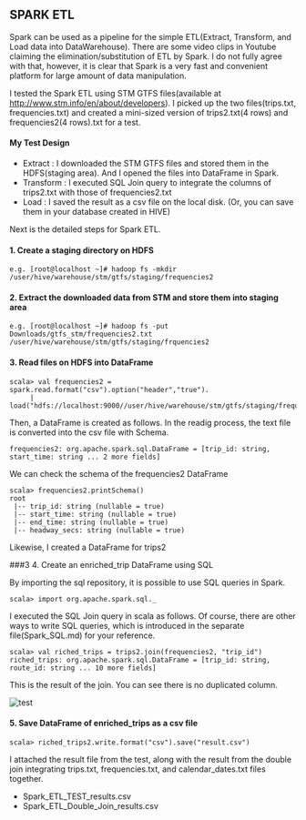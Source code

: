 ## SPARK ETL

Spark can be used as a pipeline for the simple ETL(Extract, Transform, and Load data into DataWarehouse). There are some video clips in Youtube claiming the elimination/substitution of ETL by Spark. I do not fully agree with that, however, it is clear that Spark is a very fast and convenient platform for large amount of data manipulation.

I tested the Spark ETL using STM GTFS files(available at http://www.stm.info/en/about/developers). I picked up the two files(trips.txt, frequencies.txt) and created a mini-sized version of trips2.txt(4 rows) and frequencies2(4 rows).txt for a test.

#### My Test Design

- Extract
  : I downloaded the STM GTFS files and stored them in the HDFS(staging area). And I opened the files into DataFrame in Spark.
- Transform
  : I executed SQL Join query to integrate the columns of trips2.txt with those of frequencies2.txt 
- Load
  : I saved the result as a csv file on the local disk. (Or, you can save them in your database created in HIVE)

Next is the detailed steps for Spark ETL.

#### 1. Create a staging directory on HDFS
```
e.g. [root@localhost ~]# hadoop fs -mkdir /user/hive/warehouse/stm/gtfs/staging/frequencies2
```
#### 2. Extract the downloaded data from STM and store them into staging area 
```
e.g. [root@localhost ~]# hadoop fs -put Downloads/gtfs_stm/frequencies2.txt /user/hive/warehouse/stm/gtfs/staging/frquencies2
```
#### 3. Read files on HDFS into DataFrame 
```
scala> val frequencies2 = spark.read.format("csv").option("header","true").
     | load("hdfs://localhost:9000//user/hive/warehouse/stm/gtfs/staging/frequencies2/frequncies2.txt")
```
Then, a DataFrame is created as follows. In the readig process, the text file is converted into the csv file with Schema.
```
frequencies2: org.apache.spark.sql.DataFrame = [trip_id: string, start_time: string ... 2 more fields]
```
We can check the schema of the frequencies2 DataFrame
```
scala> frequencies2.printSchema()
root
 |-- trip_id: string (nullable = true)
 |-- start_time: string (nullable = true)
 |-- end_time: string (nullable = true)
 |-- headway_secs: string (nullable = true)
```
Likewise, I created a DataFrame for trips2

###3 4. Create an enriched_trip DataFrame using SQL

By importing the sql repository, it is possible to use SQL queries in Spark.
```
scala> import org.apache.spark.sql._
```
I executed the SQL Join query in scala as follows. Of course, there are other ways to write SQL queries, which is introduced in the separate file(Spark_SQL.md) for your reference.
```
scala> val riched_trips = trips2.join(frequencies2, "trip_id")
riched_trips: org.apache.spark.sql.DataFrame = [trip_id: string, route_id: string ... 10 more fields]
```
This is the result of the join. You can see there is no duplicated column.

![test](https://user-images.githubusercontent.com/37023565/47673670-ae89be80-db8b-11e8-8262-923228fa2ccf.jpg)

#### 5. Save DataFrame of enriched_trips as a csv file
```
scala> riched_trips2.write.format("csv").save("result.csv")
```
I attached the result file from the test, along with the result from the double join integrating trips.txt, frequencies.txt, and calendar_dates.txt files together.
  - Spark_ETL_TEST_results.csv
  - Spark_ETL_Double_Join_results.csv

